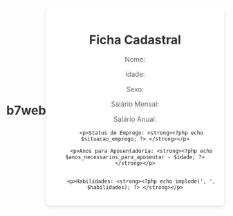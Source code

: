 # b7web
<?php

// Criando uma constante;
// Uma constante sempre vai possuir letras maisculas
// nunca vai ter seu valor alterado
// Não se redefini uma constante
define('IDADE_APOSENTADORIA_MASCULINA',65);
define('IDADE_APOSENTADORIA_FEMENINA',62);

// valores

$nome = 'Matheus';
$idade = 18;
$sexo = 'Masculino';
$salario_Mensal = 2210.30;
$salario_Anual = $salario_Mensal * 12;
$esta_empregado = true;
$habilidades = [
    'php', 'javaScript', 'html', 'css'
];

// Codigos

// operador ternario, RESUME o if
// variavel = () ? ... : ...;
// variavel = () ? valor_se_atender_condição : caso_não_atender_condição;

$situacao_emprego = null;
$situacao_emprego = $esta_empregado == true ? 'Empregado' : 'Desempregado';

   
// operador ternario, RESUME o if
$anos_necessarios_para_aposentar = null;
$anos_necessarios_para_aposentar = $sexo == 'Masculino' ? IDADE_APOSENTADORIA_MASCULINA : IDADE_APOSENTADORIA_FEMENINA;




?>


<!-- estrutura HTML pro CSS -->
<!DOCTYPE html>
<html lang="en">
<head>
    <meta charset="UTF-8">
    <meta name="viewport" content="width=device-width, initial-scale=1.0">
    <title>Document</title>
</head>
<body>
    <!DOCTYPE html>
<html lang="pt-br">
<head>
<meta charset="UTF-8">
<meta name="viewport" content="width=device-width, initial-scale=1.0">
<title>Explorando Variáveis em PHP</title>
<style>
                          /* css */
body{
display: flex;
justify-content: center;
align-items: center;
height: 100vh;
margin: 0;
}
.container{
display: flex;
justify-content: center;
align-items: center;
height: 100%;
}
.card{
background: #fff;
border-radius: 8px;
box-shadow: 0 4px 8px rgba(0, 0, 0, 0.1);
padding: 20px;
max-width: 400px;
text-align: center;
}
h1{
color: #333;
}
p{
color: #666;
font-size: 1.1em;
}
strong{
color: #000;
}
</style>
</head>

<body>
    <!-- FICHA CADASTRAL -->
    <div class="container">
    <div class="card">
        <h1>Ficha Cadastral</h1>
        <p>Nome: <strong><?php echo $nome; ?> </strong></p>
        <p>Idade: <strong><?php echo $idade;?> </strong></p>
        <p>Sexo: <strong><?php echo $sexo; ?> </strong></p>
        <p>Salário Mensal: <strong><?php echo number_format($salario_Mensal, 2, ',', '.'); ?> </strong></p>
        <p>Salário Anual: <strong><?php echo number_format($salario_Mensal * 12, 2, ',', '.') ; ?></strong></p>

        <p>Status de Emprego: <strong><?php echo $situacao_emprego; ?> </strong></p>

        <p>Anos para Aposentadoria: <strong><?php echo $anos_necessarios_para_aposentar - $idade; ?> </strong></p>


        <p>Habilidades: <strong><?php echo implode(', ', $habilidades); ?> </strong></p>

</div>
</div>
</body>
</html>
</body>
</html>
